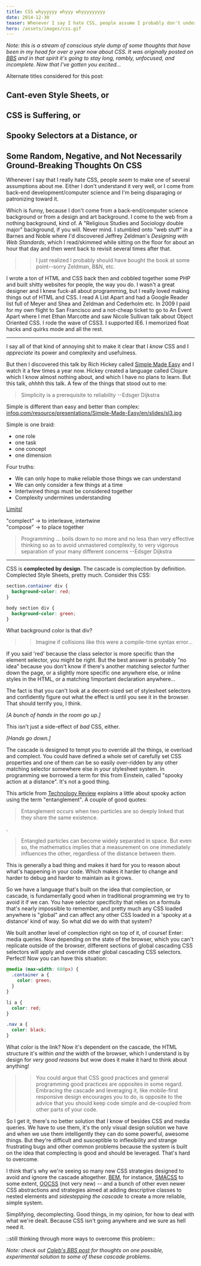 ```yaml
---
title: CSS whyyyyyy whyyy whyyyyyyyyy
date: 2014-12-30
teaser: Whenever I say I hate CSS, people assume I probably don't understand it. Which makes me think maybe they've never used CSS?
hero: /assets/images/css.gif
---
```

_Note: this is a stream of conscious style dump of some thoughts that have been in my head for over a year now about CSS. It was originally posted on [BBS](https://bigboringsystem.com) and in that spirit it's going to stay long, rambly, unfocused, and incomplete. Now that I've gotten you excited..._

Alternate titles considered for this post:

## Cant-even Style Sheets, or 

## CSS is Suffering, or 

## Spooky Selectors at a Distance, or 

## Some Random, Negative, and Not Necessarily Ground-Breaking Thoughts On CSS

Whenever I say that I really hate CSS, people *seem* to make one of several assumptions about me. Either I don't understand it very well, or I come from back-end development/computer science and I'm being disparaging or patronizing toward it.

Which is funny, because I don't come from a back-end/computer science background or from a design and art background. I come to the web from a nothing background, kind of. A "Religious Studies and Sociology double major" background, if you will. Never mind. I stumbled onto "web stuff" in a Barnes and Noble where I'd discovered Jeffrey Zeldman's _Designing with Web Standards_, which I read/skimmed while sitting on the floor for about an hour that day and then went back to revisit several times after that.

> > I just realized I probably should have bought the book at some point--sorry Zeldman, B&N, etc.

I wrote a ton of HTML and CSS back then and cobbled together some PHP and built shitty websites for people, the way you do. I wasn't a great designer and I knew fuck-all about programming, but I really loved making things out of HTML and CSS. I read A List Apart and had a Google Reader list full of Meyer and Shea and Zeldman and Cederholm etc. In 2009 I paid for my own flight to San Francisco and a not-cheap ticket to go to An Event Apart where I met Ethan Marcotte and saw Nicole Sullivan talk about Object Oriented CSS. I rode the wave of CSS3. I supported IE6. I memorized float hacks and quirks mode and all the rest.

***

I say all of that kind of annoying shit to make it clear that I *know* CSS and I *appreciate* its power and complexity and usefulness.

But then I discovered this talk by Rich Hickey called [Simple Made Easy](http://www.infoq.com/presentations/Simple-Made-Easy) and I watch it a few times a year now. Hickey created a language called Clojure which I know almost nothing about, and which I have no plans to learn. But this talk, _ohhhh_ this talk. A few of the things that stood out to me:

> Simplicity is a prerequisite to reliability
> --Edsger Dijkstra

Simple is different than easy and better than complex: [infoq.com/resource/presentations/Simple-Made-Easy/en/slides/sl3.jpg](http://www.infoq.com/resource/presentations/Simple-Made-Easy/en/slides/sl3.jpg)

Simple is one braid:  
- one role
- one task
- one concept
- one dimension

Four truths:   
* We can only hope to make reliable those things we can understand
* We can only consider a few things at a time
* Intertwined things must be considered together
* Complexity undermines understanding

[Limits!](http://www.infoq.com/resource/presentations/Simple-Made-Easy/en/slides/sl7.jpg)

"complect" -> to interleave, intertwine  
"compose" -> to place together

> Programming ... boils down to no more and no less than very effective thinking so as to avoid unmastered complexity, to very vigorous separation of your many different concerns
> --Edsger Dijkstra

***

CSS is **complected by design**. The cascade is complection by definition. Complected Style Sheets, pretty much. Consider this CSS:

```css
section.container div {
  background-color: red;
}

body section div {
  background-color: green;
}
```

What background color is that div?

> > Imagine if collisions like this were a compile-time syntax error...

If you said 'red' because the class selector is more specific than the element selector, you might be right. But the best answer is probably "no idea" because you don't know if there's another matching selector further down the page, or a slightly more specific one anywhere else, or inline styles in the HTML, or a matching !important declaration anywhere...

The fact is that you can't look at a decent-sized set of stylesheet selectors and confidently figure out what the effect is until you see it in the browser. That should terrify you, I think.

_[A bunch of hands in the room go up.]_

This isn't just a side-effect of _bad_ CSS, either.

_[Hands go down.]_

The cascade is designed to tempt you to override all the things, ie overload and complect. You could have defined a whole set of carefully set CSS properties and one of them can be so easily over-ridden by any other matching selector somewhere else in your stylesheet system. In programming we borrowed a term for this from Einstein, called "spooky action at a distance". It's not a good thing.

This article from [Technology Review](http://www.technologyreview.com/view/427174/einsteins-spooky-action-at-a-distance-paradox-older-than-thought/) explains a little about spooky action using the term "entanglement". A couple of good quotes:

> Entanglement occurs when two particles are so deeply linked that they share the same existence.

.

> Entangled particles can become widely separated in space. But even so, the mathematics implies that a measurement on one immediately influences the other, regardless of the distance between them.

This is generally a bad thing and makes it hard for you to reason about what's happening in your code. Which makes it harder to change and harder to debug and harder to maintain as it grows.

So we have a language that's built on the idea that complection, or cascade, is fundamentally good when in traditional programming we try to avoid it if we can. You have selector specificity that relies on a formula that's nearly impossible to remember, and pretty much any CSS loaded anywhere is "global" and can affect any other CSS loaded in a 'spooky at a distance' kind of way. So what did we do with that system?

We built another level of complection right on top of it, of course! Enter: media queries. Now depending on the state of the browser, which you can't replicate outside of the browser, different sections of global cascading CSS selectors will apply and override other global cascading CSS selectors. Perfect! Now you can have this situation:

```css
@media (max-width: 600px) {
  .container a {
    color: green;
  }
}

li a {
  color: red;
}

.nav a {
  color: black;
}
```

What color is the link? Now it's dependent on the cascade, the HTML structure it's within *and* the width of the browser, which I understand is by design for *very good reasons* but wow does it make it hard to think about anything!

> > You could argue that CSS good practices and general programming good practices are opposites in some regard. Embracing the cascade and leveraging it, like mobile-first responsive design encourages you to do, is opposite to the advice that you should keep code simple and de-coupled from other parts of your code.

So I get it, there's no better solution that I know of besides CSS and media queries. We have to use them, it's the only visual design solution we have and when we use them intelligently they can do some powerful, awesome things. But they're difficult and susceptible to inflexibility and strange frustrating bugs and other common problems because the system is built on the idea that complecting is good and should be leveraged. That's hard to overcome.

I think that's why we're seeing so many new CSS strategies designed to avoid and ignore the cascade altogether. [BEM](https://bem.info/method), for instance, [SMACSS](https://smacss.com/) to some extent, [OOCSS](http://oocss.org/) (not very new) -- and a bunch of other even newer CSS abstractions and strategies aimed at adding descriptive classes to nested elements and *sidestepping the cascade* to create a more reliable, simple system. 

Simplifying, decomplecting. Good things, in my opinion, for how to deal with what we're dealt. Because CSS isn't going anywhere and we sure as hell need it.

::still thinking through more ways to overcome this problem::

_Note: check out [Caleb's BBS post](https://bigboringsystem.com/post/post!1420752447-5c) for thoughts on one possible, experimental solution to some of these cascade problems._